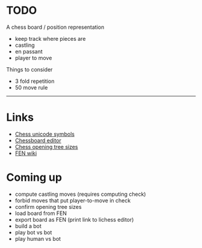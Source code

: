 
# TODO

A chess board / position representation
- keep track where pieces are
- castling
- en passant
- player to move

Things to consider
- 3 fold repetition
- 50 move rule

---

# Links
- [Chess unicode symbols](https://en.wikipedia.org/wiki/Chess_symbols_in_Unicode)
- [Chessboard editor](https://lichess.org/editor)
- [Chess opening tree sizes](https://www.chessprogramming.org/Perft_Results)
- [FEN wiki](https://en.wikipedia.org/wiki/Forsyth%E2%80%93Edwards_Notation)

# Coming up
- compute castling moves (requires computing check)
- forbid moves that put player-to-move in check
- confirm opening tree sizes
- load board from FEN
- export board as FEN (print link to lichess editor)
- build a bot
- play bot vs bot
- play human vs bot
